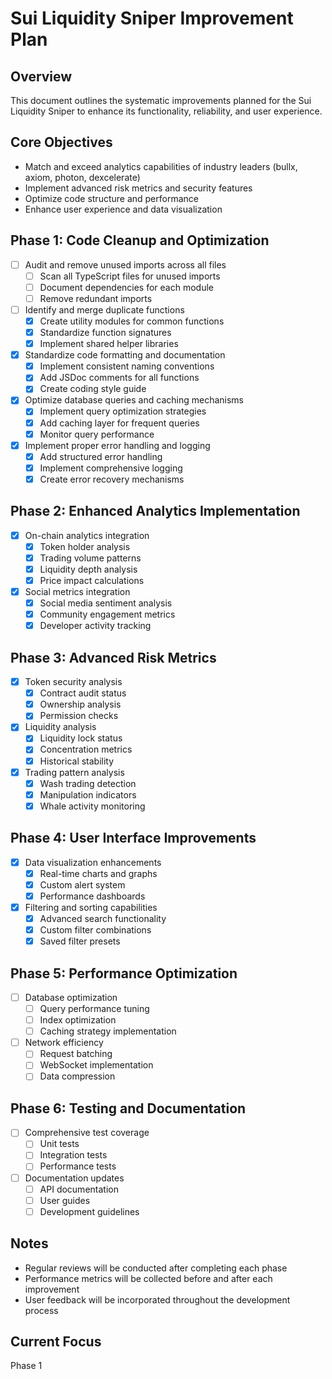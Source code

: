 # Sui Liquidity Sniper Improvement Plan

## Overview

This document outlines the systematic improvements planned for the Sui Liquidity Sniper to enhance its functionality, reliability, and user experience.

## Core Objectives
- Match and exceed analytics capabilities of industry leaders (bullx, axiom, photon, dexcelerate)
- Implement advanced risk metrics and security features
- Optimize code structure and performance
- Enhance user experience and data visualization

## Phase 1: Code Cleanup and Optimization
- [ ] Audit and remove unused imports across all files
  - [ ] Scan all TypeScript files for unused imports
  - [ ] Document dependencies for each module
  - [ ] Remove redundant imports
- [ ] Identify and merge duplicate functions
  - [x] Create utility modules for common functions
  - [x] Standardize function signatures
  - [x] Implement shared helper libraries
- [x] Standardize code formatting and documentation
  - [x] Implement consistent naming conventions
  - [x] Add JSDoc comments for all functions
  - [x] Create coding style guide
- [x] Optimize database queries and caching mechanisms
  - [x] Implement query optimization strategies
  - [x] Add caching layer for frequent queries
  - [x] Monitor query performance
- [x] Implement proper error handling and logging
  - [x] Add structured error handling
  - [x] Implement comprehensive logging
  - [x] Create error recovery mechanisms

## Phase 2: Enhanced Analytics Implementation
- [x] On-chain analytics integration
  - [x] Token holder analysis
  - [x] Trading volume patterns
  - [x] Liquidity depth analysis
  - [x] Price impact calculations
- [x] Social metrics integration
  - [x] Social media sentiment analysis
  - [x] Community engagement metrics
  - [x] Developer activity tracking

## Phase 3: Advanced Risk Metrics
- [x] Token security analysis
  - [x] Contract audit status
  - [x] Ownership analysis
  - [x] Permission checks
- [x] Liquidity analysis
  - [x] Liquidity lock status
  - [x] Concentration metrics
  - [x] Historical stability
- [x] Trading pattern analysis
  - [x] Wash trading detection
  - [x] Manipulation indicators
  - [x] Whale activity monitoring

## Phase 4: User Interface Improvements
- [x] Data visualization enhancements
  - [x] Real-time charts and graphs
  - [x] Custom alert system
  - [x] Performance dashboards
- [x] Filtering and sorting capabilities
  - [x] Advanced search functionality
  - [x] Custom filter combinations
  - [x] Saved filter presets

## Phase 5: Performance Optimization
- [ ] Database optimization
  - [ ] Query performance tuning
  - [ ] Index optimization
  - [ ] Caching strategy implementation
- [ ] Network efficiency
  - [ ] Request batching
  - [ ] WebSocket implementation
  - [ ] Data compression

## Phase 6: Testing and Documentation
- [ ] Comprehensive test coverage
  - [ ] Unit tests
  - [ ] Integration tests
  - [ ] Performance tests
- [ ] Documentation updates
  - [ ] API documentation
  - [ ] User guides
  - [ ] Development guidelines

## Notes
- Regular reviews will be conducted after completing each phase
- Performance metrics will be collected before and after each improvement
- User feedback will be incorporated throughout the development process

## Current Focus
Phase 1